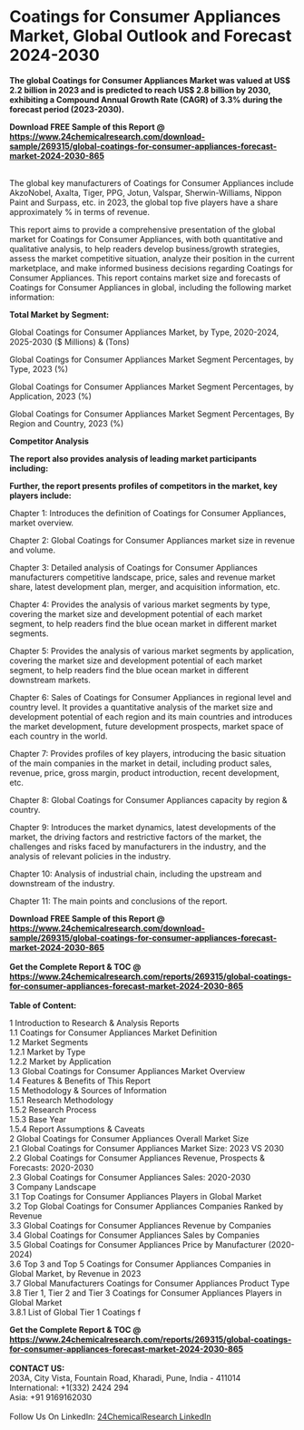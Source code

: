 <h1>Coatings for Consumer Appliances Market, Global Outlook and Forecast 2024-2030</h1><p><strong>The global Coatings for Consumer Appliances Market was valued at US$ 2.2 billion in 2023 and is predicted to reach US$ 2.8 billion by 2030, exhibiting a Compound Annual Growth Rate (CAGR) of 3.3% during the forecast period (2023-2030).</strong></p><p>
</p><p>
</p><div><b>Download FREE Sample of this Report @ 
            <a href="https://www.24chemicalresearch.com/download-sample/269315/global-coatings-for-consumer-appliances-forecast-market-2024-2030-865">
            https://www.24chemicalresearch.com/download-sample/269315/global-coatings-for-consumer-appliances-forecast-market-2024-2030-865</a></b></div><br><p>The global key manufacturers of Coatings for Consumer Appliances include AkzoNobel, Axalta, Tiger, PPG, Jotun, Valspar, Sherwin-Williams, Nippon Paint and Surpass, etc. in 2023, the global top five players have a share approximately % in terms of revenue.</p><p>
This report aims to provide a comprehensive presentation of the global market for Coatings for Consumer Appliances, with both quantitative and qualitative analysis, to help readers develop business/growth strategies, assess the market competitive situation, analyze their position in the current marketplace, and make informed business decisions regarding Coatings for Consumer Appliances. This report contains market size and forecasts of Coatings for Consumer Appliances in global, including the following market information:</p><p>
</p><p>
<strong>Total Market by Segment:</strong></p><p>
Global Coatings for Consumer Appliances Market, by Type, 2020-2024, 2025-2030 ($ Millions) &amp; (Tons)</p><p>
Global Coatings for Consumer Appliances Market Segment Percentages, by Type, 2023 (%)</p><p>
</p><p>
Global Coatings for Consumer Appliances Market Segment Percentages, by Application, 2023 (%)</p><p>
</p><p>
Global Coatings for Consumer Appliances Market Segment Percentages, By Region and Country, 2023 (%)</p><p>
</p><p>
<strong>Competitor Analysis</strong></p><p>
<strong>The report also provides analysis of leading market participants including:</strong></p><p>
</p><p>
<strong>Further, the report presents profiles of competitors in the market, key players include:</strong></p><p>
</p><p>
Chapter 1: Introduces the definition of Coatings for Consumer Appliances, market overview.</p><p>
Chapter 2: Global Coatings for Consumer Appliances market size in revenue and volume.</p><p>
Chapter 3: Detailed analysis of Coatings for Consumer Appliances manufacturers competitive landscape, price, sales and revenue market share, latest development plan, merger, and acquisition information, etc.</p><p>
Chapter 4: Provides the analysis of various market segments by type, covering the market size and development potential of each market segment, to help readers find the blue ocean market in different market segments.</p><p>
Chapter 5: Provides the analysis of various market segments by application, covering the market size and development potential of each market segment, to help readers find the blue ocean market in different downstream markets.</p><p>
Chapter 6: Sales of Coatings for Consumer Appliances in regional level and country level. It provides a quantitative analysis of the market size and development potential of each region and its main countries and introduces the market development, future development prospects, market space of each country in the world.</p><p>
Chapter 7: Provides profiles of key players, introducing the basic situation of the main companies in the market in detail, including product sales, revenue, price, gross margin, product introduction, recent development, etc.</p><p>
Chapter 8: Global Coatings for Consumer Appliances capacity by region &amp; country.</p><p>
Chapter 9: Introduces the market dynamics, latest developments of the market, the driving factors and restrictive factors of the market, the challenges and risks faced by manufacturers in the industry, and the analysis of relevant policies in the industry.</p><p>
Chapter 10: Analysis of industrial chain, including the upstream and downstream of the industry.</p><p>
Chapter 11: The main points and conclusions of the report.</p><div><b>Download FREE Sample of this Report @ 
            <a href="https://www.24chemicalresearch.com/download-sample/269315/global-coatings-for-consumer-appliances-forecast-market-2024-2030-865">
            https://www.24chemicalresearch.com/download-sample/269315/global-coatings-for-consumer-appliances-forecast-market-2024-2030-865</a></b></div><br><div><b>Get the Complete Report & TOC @ 
            <a href="https://www.24chemicalresearch.com/reports/269315/global-coatings-for-consumer-appliances-forecast-market-2024-2030-865">
            https://www.24chemicalresearch.com/reports/269315/global-coatings-for-consumer-appliances-forecast-market-2024-2030-865</a></b></div><br>
            <b>Table of Content:</b><p>1 Introduction to Research & Analysis Reports<br />
    1.1 Coatings for Consumer Appliances Market Definition<br />
    1.2 Market Segments<br />
        1.2.1 Market by Type<br />
        1.2.2 Market by Application<br />
    1.3 Global Coatings for Consumer Appliances Market Overview<br />
    1.4 Features & Benefits of This Report<br />
    1.5 Methodology & Sources of Information<br />
        1.5.1 Research Methodology<br />
        1.5.2 Research Process<br />
        1.5.3 Base Year<br />
        1.5.4 Report Assumptions & Caveats<br />
2 Global Coatings for Consumer Appliances Overall Market Size<br />
    2.1 Global Coatings for Consumer Appliances Market Size: 2023 VS 2030<br />
    2.2 Global Coatings for Consumer Appliances Revenue, Prospects & Forecasts: 2020-2030<br />
    2.3 Global Coatings for Consumer Appliances Sales: 2020-2030<br />
3 Company Landscape<br />
    3.1 Top Coatings for Consumer Appliances Players in Global Market<br />
    3.2 Top Global Coatings for Consumer Appliances Companies Ranked by Revenue<br />
    3.3 Global Coatings for Consumer Appliances Revenue by Companies<br />
    3.4 Global Coatings for Consumer Appliances Sales by Companies<br />
    3.5 Global Coatings for Consumer Appliances Price by Manufacturer (2020-2024)<br />
    3.6 Top 3 and Top 5 Coatings for Consumer Appliances Companies in Global Market, by Revenue in 2023<br />
    3.7 Global Manufacturers Coatings for Consumer Appliances Product Type<br />
    3.8 Tier 1, Tier 2 and Tier 3 Coatings for Consumer Appliances Players in Global Market<br />
        3.8.1 List of Global Tier 1 Coatings f</p><div><b>Get the Complete Report & TOC @ 
            <a href="https://www.24chemicalresearch.com/reports/269315/global-coatings-for-consumer-appliances-forecast-market-2024-2030-865">
            https://www.24chemicalresearch.com/reports/269315/global-coatings-for-consumer-appliances-forecast-market-2024-2030-865</a></b></div><br><b>CONTACT US:</b><br>
            203A, City Vista, Fountain Road, Kharadi, Pune, India - 411014<br>
            International: +1(332) 2424 294<br>
            Asia: +91 9169162030 <br><br>
            Follow Us On LinkedIn: <a href="https://www.linkedin.com/company/24chemicalresearch/">24ChemicalResearch LinkedIn</a>